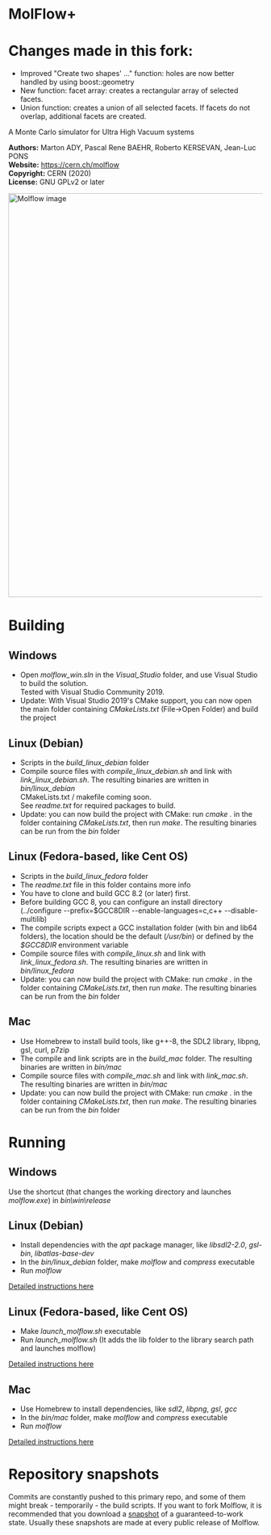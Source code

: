 # MolFlow+

# Changes made in this fork:
* Improved "Create two shapes' ..." function: holes are now better handled by using boost::geometry
* New function: facet array: creates a rectangular array of selected facets.
* Union function: creates a union of all selected facets. If facets do not overlap, additional facets are created.


A Monte Carlo simulator for Ultra High Vacuum systems

**Authors:** Marton ADY, Pascal Rene BAEHR, Roberto KERSEVAN, Jean-Luc PONS  
**Website:** https://cern.ch/molflow  
**Copyright:** CERN (2020)  
**License:** GNU GPLv2 or later

<img src="https://molflow.web.cern.ch/sites/molflow.web.cern.ch/files/pictures/2018-10-09%2016_14_20-PowerPoint%20Slide%20Show%20%20-%20%20Presentation1.png" alt="Molflow image" width="800"/>

# Building
## Windows
* Open *molflow_win.sln* in the *Visual_Studio* folder, and use Visual Studio to build the solution.  
Tested with Visual Studio Community 2019.
* Update: With Visual Studio 2019's CMake support, you can now open the main folder containing *CMakeLists.txt* (File->Open Folder) and build the project
## Linux (Debian)
* Scripts in the *build_linux_debian* folder  
* Compile source files with *compile_linux_debian.sh* and link with *link_linux_debian.sh*. The resulting binaries are written in *bin/linux_debian*  
CMakeLists.txt / makefile coming soon.  
See *readme.txt*  for required packages to build.  
* Update: you can now build the project with CMake: run *cmake .* in the folder containing *CMakeLists.txt*, then run *make*. The resulting binaries can be run from the *bin* folder
## Linux (Fedora-based, like Cent OS)
* Scripts in the *build_linux_fedora* folder
* The *readme.txt* file in this folder contains more info
* You have to clone and build GCC 8.2 (or later) first.
* Before building GCC 8, you can configure an install directory (../configure --prefix=$GCC8DIR --enable-languages=c,c++ --disable-multilib)
* The compile scripts expect a GCC installation folder (with bin and lib64 folders), the location should be the default (*/usr/bin*) or defined by the *$GCC8DIR* environment variable
* Compile source files with *compile_linux.sh* and link with *link_linux_fedora.sh*. The resulting binaries are written in *bin/linux_fedora*  
* Update: you can now build the project with CMake: run *cmake .* in the folder containing *CMakeLists.txt*, then run *make*. The resulting binaries can be run from the *bin* folder
## Mac
* Use Homebrew to install build tools, like g++-8, the SDL2 library, libpng, gsl, curl, p7zip  
* The compile and link scripts are in the *build_mac* folder.  The resulting binaries are written in *bin/mac* 
* Compile source files with *compile_mac.sh* and link with *link_mac.sh*. The resulting binaries are written in *bin/mac* 
* Update: you can now build the project with CMake: run *cmake .* in the folder containing *CMakeLists.txt*, then run *make*. The resulting binaries can be run from the *bin* folder
 
# Running
## Windows
Use the shortcut (that changes the working directory and launches *molflow.exe*) in *bin\win\release*
## Linux (Debian)
* Install dependencies with the *apt* package manager, like *libsdl2-2.0*, *gsl-bin*, *libatlas-base-dev*  
* In the *bin/linux_debian* folder, make *molflow* and *compress* executable
* Run *molflow*  

[Detailed instructions here](https://molflow.web.cern.ch/node/296)
## Linux (Fedora-based, like Cent OS)
* Make *launch_molflow.sh* executable
* Run *launch_molflow.sh* (It adds the lib folder to the library search path and launches molflow)

[Detailed instructions here](https://molflow.web.cern.ch/node/302)
## Mac
* Use Homebrew to install dependencies, like *sdl2*, *libpng*, *gsl*, *gcc*  
* In the *bin/mac* folder, make *molflow* and *compress* executable
* Run *molflow*  

[Detailed instructions here](https://molflow.web.cern.ch/node/294)

# Repository snapshots
Commits are constantly pushed to this primary repo, and some of them might break - temporarily - the build scripts. If you want to fork Molflow, it is recommended that you download a [snapshot](https://molflow.web.cern.ch/content/developers) of a guaranteed-to-work state. Usually these snapshots are made at every public release of Molflow.
